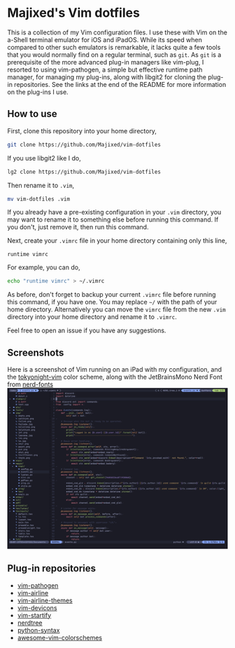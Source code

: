 # Majixed's Vim dotfiles

This is a collection of my Vim configuration files. I use these with Vim on the a-Shell terminal emulator for iOS and iPadOS. While its speed when compared to other such emulators is remarkable, it lacks quite a few tools that you would normally find on a regular terminal, such as `git`. As `git` is a prerequisite of the more advanced plug-in managers like vim-plug, I resorted to using vim-pathogen, a simple but effective runtime path manager, for managing my plug-ins, along with libgit2 for cloning the plug-in repositories. See the links at the end of the README for more information on the plug-ins I use.

## How to use

First, clone this repository into your home directory,
```bash
git clone https://github.com/Majixed/vim-dotfiles
```
If you use libgit2 like I do,
```bash
lg2 clone https://github.com/Majixed/vim-dotfiles
```
Then rename it to `.vim`,
```bash
mv vim-dotfiles .vim
```
If you already have a pre-existing configuration in your `.vim` directory, you may want to rename it to something else before running this command. If you don't, just remove it, then run this command.

Next, create your `.vimrc` file in your home directory containing only this line,
```vim
runtime vimrc
```
For example, you can do,
```bash
echo "runtime vimrc" > ~/.vimrc
```
As before, don't forget to backup your current `.vimrc` file before running this command, if you have one. You may replace `~/` with the path of your home directory. Alternatively you can move the `vimrc` file from the new `.vim` directory into your home directory and rename it to `.vimrc`.

Feel free to open an issue if you have any suggestions.

## Screenshots

Here is a screenshot of Vim running on an iPad with my configuration, and the [tokyonight-vim](https://github.com/ghifarit53/tokyonight-vim) color scheme, along with the JetBrainsMono Nerd Font from [nerd-fonts](https://github.com/ryanoasis/nerd-fonts)
![screenshot](https://github.com/Majixed/vim-dotfiles/blob/main/screenshot.jpg)

## Plug-in repositories

* [vim-pathogen](https://github.com/tpope/vim-pathogen)
* [vim-airline](https://github.com/vim-airline/vim-airline)
* [vim-airline-themes](https://github.com/vim-airline/vim-airline-themes)
* [vim-devicons](https://github.com/ryanoasis/vim-devicons)
* [vim-startify](https://github.com/mhinz/vim-startify)
* [nerdtree](https://github.com/preservim/nerdtree)
* [python-syntax](https://github.com/hdima/python-syntax)
* [awesome-vim-colorschemes](https://github.com/rafi/awesome-vim-colorschemes)
